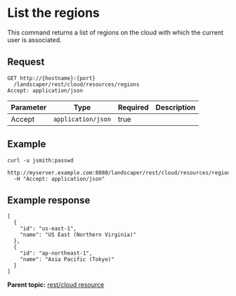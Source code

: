 # List the regions

This command returns a list of regions on the cloud with which the current user is associated.

## Request

```
GET http://{hostname}:{port}
  /landscaper/rest/cloud/resources/regions
Accept: application/json

```

|Parameter|Type|Required|Description|
|---------|----|--------|-----------|
|Accept|`application/json`|true| |

## Example

```
curl -u jsmith:passwd 
  http://myserver.example.com:8080/landscaper/rest/cloud/resources/regions
  -H "Accept: application/json"
```

## Example response

```
[
  {
    "id": "us-east-1",
    "name": "US East (Northern Virginia)"
  },
  {
    "id": "ap-northeast-1",
    "name": "Asia Pacific (Tokyo)"
  }
]
```

**Parent topic:** [rest/cloud resource](../../com.ibm.edt.api.doc/topics/rest_cloud.md)

